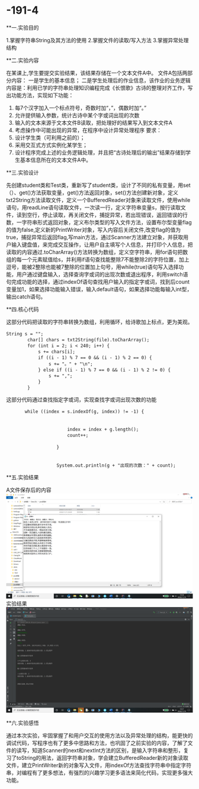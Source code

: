 # -191-4
**一.实验目的

1.掌握字符串String及其方法的使用
2.掌握文件的读取/写入方法
3.掌握异常处理结构

**二.实验内容

在某课上,学生要提交实验结果，该结果存储在一个文本文件A中。
文件A包括两部分内容：
一是学生的基本信息；
二是学生处理后的作业信息，该作业的业务逻辑内容是：利用已学的字符串处理知识编程完成《长恨歌》古诗的整理对齐工作，写出功能方法，实现如下功能：
1.	每7个汉字加入一个标点符号，奇数时加“，”，偶数时加“。”
2.	允许提供输入参数，统计古诗中某个字或词出现的次数
3.	输入的文本来源于文本文件B读取，把处理好的结果写入到文本文件A
4.	考虑操作中可能出现的异常，在程序中设计异常处理程序
要求：
1.	设计学生类（可利用之前的）；
2.	采用交互式方式实例化某学生；
3.	设计程序完成上述的业务逻辑处理，并且把“古诗处理后的输出”结果存储到学生基本信息所在的文本文件A中。

**三.实验设计

先创建student类和Test类，重新写了student类，设计了不同的私有变量，用set（）、get()方法获取变量，get()方法返回对象，set()方法创建新对象，定义txt2String方法读取文件，定义一个BufferedReader对象来读取文件，使用while语句，用readLine语句读取文件，一次读一行，定义字符串变量s，按行读取文件，读到空行，停止读取，再关闭文件，捕捉异常，若出现错误，返回错误的行数，一字符串形式返回对象，定义布尔类型的写入文件方法，设置布尔型变量flag的值为false,定义新的PrintWriter对象，写入内容后关闭文件,改变flag的值为true，捕捉异常后返回flag,写main方法，通过Scanner方法建立对象，并获取用户输入键盘值，来完成交互操作，让用户自主填写个人信息，并打印个人信息，把读取的内容通过.toCharArray()方法转换为数组，定义空字符串，用for语句把数组的每一个元素赋值给s，并利用if语句查找能整除7不能整除2的字符位置，加上逗号，能被2整除也能被7整除的位置加上句号，用while(true)语句写入选择功能，用户通过键盘输入，选择查询字或词的出现次数或退出程序，利用switch语句完成功能的选择，通过indexOf语句查找用户输入的指定字或词，找到后count变量加1，如果选择功能输入错误，输入default语句，如果选择功能每输入int型，输出catch语句。

**四.核心代码

这部分代码把读取的字符串转换为数组，利用循环，给诗歌加上标点，更为美观。
```
String s = "";
        char[] chars = txt2String(file).toCharArray();
        for (int i = 2; i < 240; i++) {
            s += chars[i];
            if ((i - 1) % 7 == 0 && (i - 1) % 2 == 0) {
                s += "。" + "\n";
            } else if ((i - 1) % 7 == 0 && (i - 1) % 2 != 0) {
                s += ",";
            }
        }
 ```
  这部分代码通过查找指定字或词，实现查找字或词出现次数的功能      
        
 ```
        while ((index = s.indexOf(g, index)) != -1) {


                        index = index + g.length();
                        count++;

                    }


                    System.out.println(g + "出现的次数：" + count);
 ```
 **五.实验结果
 
 A文件保存后的内容
 ![1](https://github.com/buruopeng/-191-4/blob/main/ee724d136d503903caf4e514889f110.png "")
 实验结果
 ![2](https://github.com/buruopeng/-191-4/blob/main/faf3f5b09c6ce9ba1d6a753a6d37661.png "")

**六.实验感悟

通过本次实验，牢固掌握了和用户交互的使用方法以及异常处理的结构，能更快的调试代码，写程序也有了更多中思路和方法，也巩固了之前实验的内容，了解了文件的读写，知道Scanner的next和nextInt方法的区别，是输入字符串和整形，复习了toString的用法，返回字符串对象，学会建立BufferedReader新的对象读取文件，建立PrintWriter新的对象写入文件，用indexOf方法查找字符串中指定字符串，对编程有了更多想法，有强烈的兴趣学习更多语法来简化代码，实现更多强大功能。

